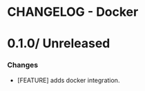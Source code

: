 # CHANGELOG - Docker

0.1.0/ Unreleased
==================

### Changes

* [FEATURE] adds docker integration.
